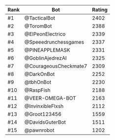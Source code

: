 Rank|Bot|Rating
---|---|---
#1|@TacticalBot|2402
#2|@ToromBot|2388
#3|@ElPeonElectrico|2339
#4|@Speeedrunchessgames|2337
#5|@PINEAPPLEMASK|2331
#6|@GoblinAjedrezAI|2325
#7|@CourageousCheckmate7|2309
#8|@DarkOnBot|2252
#9|@tbhOnBot|2230
#10|@RaspFish|2188
#11|@VEER-OMEGA-BOT|2163
#12|@InvinxibleFlxsh|2112
#13|@Groot123456|1559
#14|@DavidsGuterBot|1511
#15|@pawnrobot|1202
